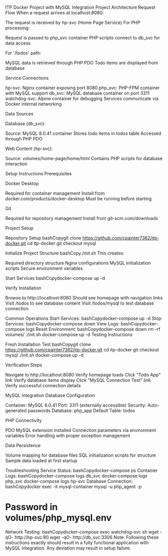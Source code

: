 ITP Docker Project with MySQL Integration
Project Architecture
Request Flow
When a request arrives at localhost:8080:

The request is received by hp-svc (Home Page Service)
For PHP processing:

Request is passed to php_svc container
PHP scripts connect to db_svc for data access


For '/todos' path:

MySQL data is retrieved through PHP PDO
Todo items are displayed from database



Service Connections

hp-svc: Nginx container exposing port 8080
php_svc: PHP-FPM container with MySQL support
db_svc: MySQL database container on port 3311
watchdog-svc: Alpine container for debugging
Services communicate via Docker internal networking

Data Sources

Database (db_svc):

Source: MySQL 8.0.41 container
Stores todo items in todos table
Accessed through PHP PDO


Web Content (hp-svc):

Source: volumes/home-page/home/html
Contains PHP scripts for database interaction



Setup Instructions
Prerequisites

Docker Desktop

Required for container management
Install from docker.com/products/docker-desktop
Must be running before starting


Git

Required for repository management
Install from git-scm.com/downloads



Project Setup

Repository Setup
bashCopygit clone https://github.com/cpainter7362/itp-docker.git
cd itp-docker
git checkout mysql

Initialize Project Structure
bashCopy./init.sh
This creates:

Required directory structure
Nginx configurations
MySQL initialization scripts
Secure environment variables


Start Services
bashCopydocker-compose up -d

Verify Installation

Browse to http://localhost:8080
Should see homepage with navigation links
Visit /todos to see database content
Visit /todos/mysql to test database connection



Common Operations
Start Services:
bashCopydocker-compose up -d
Stop Services:
bashCopydocker-compose down
View Logs:
bashCopydocker-compose logs
Reset Environment:
bashCopydocker-compose down
rm -rf volumes/
./init.sh
docker-compose up -d
Testing Instructions

Fresh Installation Test
bashCopygit clone https://github.com/cpainter7362/itp-docker.git
cd itp-docker
git checkout mysql
./init.sh
docker-compose up -d

Verification Steps

Navigate to http://localhost:8080
Verify homepage loads
Click "Todo App" link
Verify database items display
Click "MySQL Connection Test" link
Verify successful connection details



MySQL Integration
Database Configuration

Container: MySQL 8.0.41
Port: 3311 (externally accessible)
Security: Auto-generated passwords
Database: php_app
Default Table: todos

PHP Connectivity

PDO MySQL extension installed
Connection parameters via environment variables
Error handling with proper exception management

Data Persistence

Volume mapping for database files
SQL initialization scripts for structure
Sample data loaded at first startup

Troubleshooting
Service Status:
bashCopydocker-compose ps
Container Logs:
bashCopydocker-compose logs db_svc
docker-compose logs php_svc
docker-compose logs hp-svc
Database Connection:
bashCopydocker exec -it mysql-container mysql -u php_agent -p
# Password in volumes/php_mysql.env
Network Testing:
bashCopydocker-compose exec watchdog-svc sh
wget -qO- http://hp-svc:80
wget -qO- http://db_svc:3306
Note: Following these instructions exactly should result in a fully functional application with MySQL integration. Any deviation may result in setup failure.